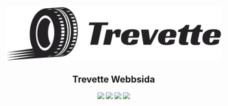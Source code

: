 <p align="center">
  <img src="logo.svg">  
</p>
<h2 align="center">Trevette Webbsida</h2>
<p align="center">
<img src="https://img.shields.io/github/repo-size/pirren/TrevetteApp?style=plastic">
<img src="https://img.shields.io/github/languages/count/pirren/TrevetteApp?style=plastic">
<img src="https://img.shields.io/github/languages/top/pirren/TrevetteApp?style=plastic">
<img src="https://img.shields.io/github/last-commit/pirren/TrevetteApp?color=red&style=plastic">
</div>
<!--
<p align="center"><a href="#">Live Demo</a> · <a href="https://github.com/pirren">Byggd av Pierre</a></p>

<h1>Innehåll</h1>
-->
